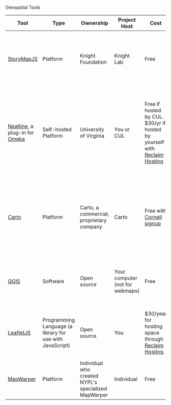 Geospatial Tools

| Tool | Type | Ownership | Project Host | Cost | Example(s) | Good for |
|----|----|----|----|----|----|----|
| [StoryMapJS](https://storymap.knightlab.com/) | Platform | Knight Foundation | Knight Lab | Free | * | <ul><li>Linear stories with a geographic element</li><li>Image, Video, & Text embeddings</li></ul> |
| [Neatline](https://neatline.org), a plug-in for [Omeka](https://info.omeka.net/showcase/) | Self-hosted Platform | University of Virginia | You or CUL | Free if hosted by CUL. $30/yr if hosted by yourself with [Reclaim Hosting](https://reclaimhosting.com/) | [ John Mandeville & the Hereford Map](http://historiacartarum.org/omeka/neatline/fullscreen/john-mandeville-and-the-hereford-map), John Wyatt Greenlee, Cornell Ph.D. Medieval Studies.   [Dyflinnarskiri](http://dyflinnarskiri.com/neatline/fullscreen/dyflinnarskiri), Craig Lyons, Cornell Ph.D. Medieval Studies |<ul><li> Annotations</li> <li>Flexible storytelling</li> <li>Imprecise locations</li> <li>Image and text embeddings</li></ul>
|[Carto](https://carto.com/) | Platform | Carto, a commercial, proprietary company | Carto | Free with [Cornell signup](https://cornell.carto.com/signup) | [Communal Currents](https://communalcurrents.org/), Molly Reed, Cornell Ph.D. History.  [Mapping the Second Ku Klux Klan, 1915-1940](https://labs.library.vcu.edu/klan/), Virginia Commonwealth University Library | <ul><li>Data visualizations</li><li>Time animations</li> <li>Large datasets</li><li>Geocoding</li></ul> |
|[QGIS](https://qgis.org/en/site/) | Software | Open source | Your computer (not for webmaps) | Free | * | <ul><li><Very large datasets</li> <li>Processing data</li> <li>Making static maps</li></ul> |
| [LeafletJS](https://leafletjs.com/) | Programming Language (a library for use with JavaScript) | Open source | You | $30/year for hosting space through [Reclaim Hosting](https://reclaimhosting.com/). | [Icelandic Saga Map](http://sagamap.hi.is/is/) | Highly flexible! Requires coding, though you can often borrow code via other projects, through [GitHub](https://github.com/), for example.
|[MapWarper](https://mapwarper.net) | Platform | Individual who created NYPL's specialized MapWarper | Individual | Free | * | Georectifying historic maps for use in Neatline, Carto, QGIS, Leaflet, or elsewhere.
